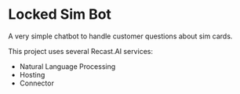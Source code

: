 # Locked Sim Bot

A very simple chatbot to handle customer questions about sim cards.


This project uses several Recast.AI services:
- Natural Language Processing
- Hosting
- Connector

